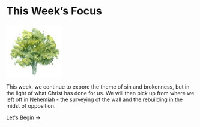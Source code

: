 # This Week’s Focus

<img src="/assets/img/tree.png" style="width: 150px">

This week, we continue to expore the theme of sin and brokenness, but in the light of what Christ has done for us. We will then pick up from where we left off in Nehemiah - the surveying of the wall and the rebuilding in the midst of opposition.

<a href="monday" class="text-center nav-link action-button">
  Let's Begin →
</a>